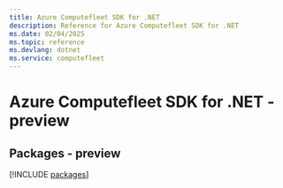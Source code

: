 ```yaml
---
title: Azure Computefleet SDK for .NET
description: Reference for Azure Computefleet SDK for .NET
ms.date: 02/04/2025
ms.topic: reference
ms.devlang: dotnet
ms.service: computefleet
---
```

# Azure Computefleet SDK for .NET - preview
## Packages - preview
[!INCLUDE [packages](computefleet-index.md)]